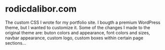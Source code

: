 # rodicdalibor.com
The custom CSS I wrote for my portfolio site.
I bougth a premium WordPress theme, but I wanted to customize it.
Some of the changes I made to the original theme are: buton colors and appearance, font colors and sizes, navbar appearance, custom logo, custom boxes within certain page sections...
